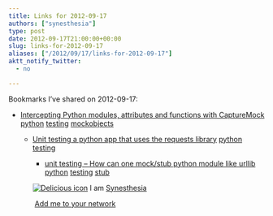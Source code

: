 ```yaml
---
title: Links for 2012-09-17
authors: ["synesthesia"]
type: post
date: 2012-09-17T21:00:00+00:00
slug: links-for-2012-09-17 
aliases: ["/2012/09/17/links-for-2012-09-17"]
aktt_notify_twitter:
  - no

---
```

Bookmarks I&#8217;ve shared on 2012-09-17:

  * [Intercepting Python modules, attributes and functions with CaptureMock][1] 
    [python][2] [testing][3] [mockobjects][4] </li> 
    
      * [Unit testing a python app that uses the requests library][5] 
        [python][2] [testing][3] </li> 
        
          * [unit testing &#8211; How can one mock/stub python module like urllib][6] 
            [python][2] [testing][3] [stub][7] </li> </ul> 
            
            <p class="deliciouslink">
              <a href="https://del.icio.us/synesthesia" title="See all my bookmarks on del.icio.us"><img src="https://www.synesthesia.co.uk/images/deliciousicon.jpg" alt="Delicious icon" /></a>&nbsp;I am <a href="https://del.icio.us/synesthesia" title="See all my bookmarks on del.icio.us">Synesthesia</a>
            </p>
            
            <p class="deliciouslink">
              <a href="https://del.icio.us/network?add=synesthesia" title="Add me to your del.icio.us network"><img src="https://www.synesthesia.co.uk/images/add.gif" alt="" /></a>&nbsp;<a href="https://del.icio.us/network?add=synesthesia" title="Add me to your del.icio.us network">Add me to your network</a>
            </p>

 [1]: https://texttest.carmen.se/index.php?page=capturemock
 [2]: https://www.delicious.com/synesthesia/python
 [3]: https://www.delicious.com/synesthesia/testing
 [4]: https://www.delicious.com/synesthesia/mockobjects
 [5]: https://stackoverflow.com/questions/9559963/unit-testing-a-python-app-that-uses-the-requests-library
 [6]: https://stackoverflow.com/questions/295438/how-can-one-mock-stub-python-module-like-urllib
 [7]: https://www.delicious.com/synesthesia/stub